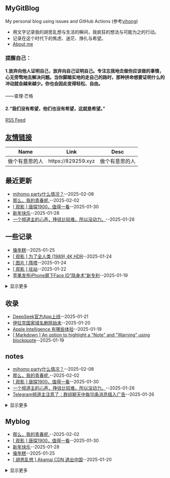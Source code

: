 ## MyGitBlog
My personal blog using issues and GitHub Actions (参考[yihong](https://github.com/yihong0618/gitblog))


* 用文字记录我的胡思乱想与生活的瞬间，我疯狂的想法与可能为之的行动。  
* 记录在这个时代下的焦虑、迷茫、挣扎与希望。
* [About me](https://github.com/myogg/myogg)

### 提醒自己：
#### 1.放弃向他人证明自己，放弃向自己证明自己。专注忘我地去做你应该做的事情，心无旁骛地去解决问题。当你脚踏实地的走自己的路时，那种拼命想要证明什么的冲动就会越来越少。你也会因此变得轻松、自由。

——查理·芒格

#### 2.“我们没有希望，他们也没有希望，这就是希望。”

[RSS Feed](https://raw.githubusercontent.com/myogg/Gitblog/master/feed.xml)

## [友情链接](https://github.com/myogg/gitblog/issues/26)
<table>
<thead>
<tr>
<th>Name</th>
<th>Link</th>
<th>Desc</th>
</tr>
</thead>
<tbody>
<tr>
<td>做个有意思的人</td>
<td>https://829259.xyz</td>
<td>做个有意思的人</td>
</tr>
</tbody>
</table>

## 最近更新
- [mihomo party什么情况？](https://github.com/myogg/Gitblog/issues/53)--2025-02-08
- [那么，我的青春呢.](https://github.com/myogg/Gitblog/issues/52)--2025-02-02
- [[ 观影 ] 唐探1900，值得一看](https://github.com/myogg/Gitblog/issues/51)--2025-01-30
- [新年快乐](https://github.com/myogg/Gitblog/issues/50)--2025-01-28
- [一个频道主的心声，挣钱比较难，所以没动力。](https://github.com/myogg/Gitblog/issues/49)--2025-01-26
## 一些记录
- [搡年糕](https://github.com/myogg/Gitblog/issues/47)--2025-01-25
- [[ 观影 ] 为了全人类 (1989) 4K HDR](https://github.com/myogg/Gitblog/issues/46)--2025-01-24
- [[ 图片 ] 隋塔](https://github.com/myogg/Gitblog/issues/45)--2025-01-24
- [[ 观影 ] 驻站](https://github.com/myogg/Gitblog/issues/44)--2025-01-22
- [苹果发布iPhone屏下Face ID“隐身术”新专利](https://github.com/myogg/Gitblog/issues/25)--2025-01-19
<details><summary>显示更多</summary>

- [[ 生活 ]  2024年的最后一个月,我做了痔疮手术,](https://github.com/myogg/Gitblog/issues/24)--2025-01-19
- [注册属于自己的 HiDNS 域名](https://github.com/myogg/Gitblog/issues/23)--2025-01-19
- [特朗普推出加密货币，能买吗？](https://github.com/myogg/Gitblog/issues/20)--2025-01-19
- [TikTok 、CapCut 、lemon8在美国正式关闭](https://github.com/myogg/Gitblog/issues/19)--2025-01-19
- [错误的数学](https://github.com/myogg/Gitblog/issues/4)--2025-01-19
- [照明的历史](https://github.com/myogg/Gitblog/issues/3)--2025-01-19
</details>

## 收录
- [DeepSeek官方App上线](https://github.com/myogg/Gitblog/issues/42)--2025-01-21
- [伊拉克国家域名删除始末](https://github.com/myogg/Gitblog/issues/33)--2025-01-20
- [Apple Intelligence 有哪些体验](https://github.com/myogg/Gitblog/issues/29)--2025-01-19
- [[ Markdown ] An option to highlight a "Note" and "Warning" using blockquote](https://github.com/myogg/Gitblog/issues/28)--2025-01-19
## notes
- [mihomo party什么情况？](https://github.com/myogg/Gitblog/issues/53)--2025-02-08
- [那么，我的青春呢.](https://github.com/myogg/Gitblog/issues/52)--2025-02-02
- [[ 观影 ] 唐探1900，值得一看](https://github.com/myogg/Gitblog/issues/51)--2025-01-30
- [一个频道主的心声，挣钱比较难，所以没动力。](https://github.com/myogg/Gitblog/issues/49)--2025-01-26
- [Telegram频道主注意了：群组聊天中每10条消息插入广告](https://github.com/myogg/Gitblog/issues/48)--2025-01-26
<details><summary>显示更多</summary>

- [猫猫是水做的](https://github.com/myogg/Gitblog/issues/43)--2025-01-22
- [Vercel 收购代码搜索工具 - Grep](https://github.com/myogg/Gitblog/issues/32)--2025-01-20
- [2025](https://github.com/myogg/Gitblog/issues/1)--2025-01-19
</details>

## Myblog
- [那么，我的青春呢.](https://github.com/myogg/Gitblog/issues/52)--2025-02-02
- [[ 观影 ] 唐探1900，值得一看](https://github.com/myogg/Gitblog/issues/51)--2025-01-30
- [新年快乐](https://github.com/myogg/Gitblog/issues/50)--2025-01-28
- [搡年糕](https://github.com/myogg/Gitblog/issues/47)--2025-01-25
- [[ 胡思乱想 ] Akamai CDN 退出中国](https://github.com/myogg/Gitblog/issues/31)--2025-01-20
<details><summary>显示更多</summary>

- [[ 生活 ] 今秋南方行](https://github.com/myogg/Gitblog/issues/30)--2025-01-20
- [[  图片 ]  随记](https://github.com/myogg/Gitblog/issues/27)--2025-01-19
- [[ 生活 ]  2024年的最后一个月,我做了痔疮手术,](https://github.com/myogg/Gitblog/issues/24)--2025-01-19
- [[ 吐槽 ] claude 3.5](https://github.com/myogg/Gitblog/issues/22)--2025-01-19
- [吐槽下药品说明书](https://github.com/myogg/Gitblog/issues/21)--2025-01-19
- [[ 图片 ] 养了两只猫](https://github.com/myogg/Gitblog/issues/18)--2025-01-19
- [[ 图片 ] 世界上最早的高速公路](https://github.com/myogg/Gitblog/issues/17)--2025-01-19
- [[ 图片 ] 宁武悬空古栈道](https://github.com/myogg/Gitblog/issues/16)--2025-01-19
- [[ 图片 ] 峨眉山](https://github.com/myogg/Gitblog/issues/15)--2025-01-19
- [[ 画稿 ] 金鱼](https://github.com/myogg/Gitblog/issues/14)--2025-01-19
- [[ 画稿 ] 被咬了一口的苹果](https://github.com/myogg/Gitblog/issues/13)--2025-01-19
- [[ 图片 ] 关山草原，也称“关山牧场”](https://github.com/myogg/Gitblog/issues/12)--2025-01-19
- [[ 图片 ] 老友画了一幅人像，却貌似某人，特此备份吧。](https://github.com/myogg/Gitblog/issues/11)--2025-01-19
- [[ 画稿 ] 花](https://github.com/myogg/Gitblog/issues/10)--2025-01-19
- [[ 画稿 ] 存档、记录 大辣椒](https://github.com/myogg/Gitblog/issues/9)--2025-01-19
- [[ 画稿 ] 我并没有意识到这么平凡的生活是那么的重要和可贵](https://github.com/myogg/Gitblog/issues/8)--2025-01-19
- [[ 画稿 ] 一块老砖](https://github.com/myogg/Gitblog/issues/7)--2025-01-19
- [[ 画稿 ] 即使世界偶尔凉薄，内心也要繁花似锦](https://github.com/myogg/Gitblog/issues/6)--2025-01-19
- [[ 图片 ]山水秦岭 水墨终南](https://github.com/myogg/Gitblog/issues/5)--2025-01-19
- [孟子｜懂人话做人事](https://github.com/myogg/Gitblog/issues/2)--2025-01-19
- [2025](https://github.com/myogg/Gitblog/issues/1)--2025-01-19
</details>

